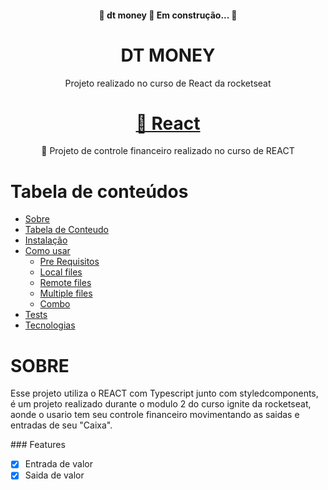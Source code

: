 <h4 align="center"> 
	🚧  dt money 🚀 Em construção...  🚧
</h4>

<h1 align="center">DT MONEY</h1>

<p align="center">Projeto realizado no curso de React da rocketseat</p>
  
  <h1 align="center">
    <a href="https://pt-br.reactjs.org/">🔗 React</a>
</h1>
<p align="center">🚀 Projeto de controle financeiro realizado no curso de REACT</p>

Tabela de conteúdos
=================
<!--ts-->
   * [Sobre](#Sobre)
   * [Tabela de Conteudo](#tabela-de-conteudo)
   * [Instalação](#instalacao)
   * [Como usar](#como-usar)
      * [Pre Requisitos](#pre-requisitos)
      * [Local files](#local-files)
      * [Remote files](#remote-files)
      * [Multiple files](#multiple-files)
      * [Combo](#combo)
   * [Tests](#testes)
   * [Tecnologias](#tecnologias)
<!--te-->


<h1>SOBRE</h1>
<p id="sobre">Esse projeto utiliza o REACT com Typescript junto com styledcomponents, 
  é um projeto realizado durante o modulo 2 do curso ignite da rocketseat, aonde o usario tem seu controle financeiro
  movimentando as saidas e entradas de seu "Caixa".
</p>
### Features

- [x] Entrada de valor
- [x] Saida de valor
